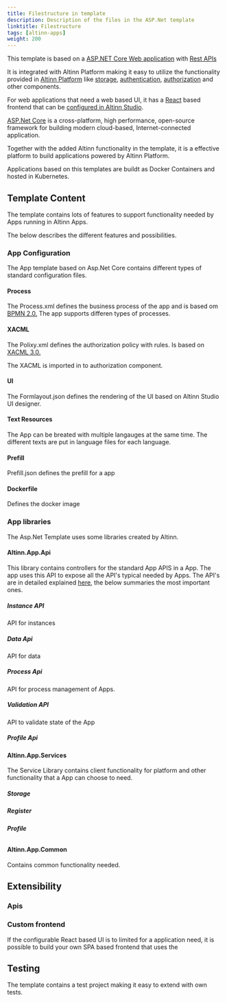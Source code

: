 ```yaml
---
title: Filestructure in template
description: Description of the files in the ASP.Net template
linktitle: Filestructure
tags: [altinn-apps]
weight: 200
---
```


This template is based on a [ASP.NET Core Web application](https://dotnet.microsoft.com/apps/aspnet/web-apps) with [Rest APIs](https://dotnet.microsoft.com/apps/aspnet/apis)

It is integrated with Altinn Platform making it easy to utilize the functionality provided in [Altinn Platform](/solutions/altinn-platform/) like [storage](/solutions/altinn-platform/storage/), [authentication](/solutions/altinn-platform/authentication/), 
[authorization](/solutions/altinn-platform/authorization/) and other components.

For web applications that need a web based UI, it has a [React](https://reactjs.org/) based frontend that can be [configured in Altinn Studio](https://altinn.github.io/docs/altinn-studio/app-creation/ui-editor/).

[ASP.Net Core](https://docs.microsoft.com/en-us/aspnet/core/?view=aspnetcore-3.0) is a cross-platform, high performance,
open-source framework for building modern cloud-based, Internet-connected application.

Together with the added Altinn functionality in the template, it is a effective platform to build applications powered by Altinn Platform.

Applications based on this templates are buildt as Docker Containers and hosted in Kubernetes.

## Template Content
The template contains lots of features to support functionality needed by Apps running in Altinn Apps.

The below describes the different features and possibilities.

### App Configuration
The App template based on Asp.Net Core contains different types of standard configuration files.

#### Process
The Process.xml defines the business process of the app and is based om [BPMN 2.0.](https://www.omg.org/spec/BPMN/2.0/) 
The app supports differen types of processes.

#### XACML
The Polixy.xml defines the authorization policy with rules. Is based on [XACML 3.0.](http://docs.oasis-open.org/xacml/3.0/xacml-3.0-core-spec-os-en.html)

The XACML is imported in to authorization component.

#### UI
The Formlayout.json defines the rendering of the UI based on Altinn Studio UI designer. 

#### Text Resources
The App can be breated with multiple langauges at the same time. The different texts are put in language files for each language.

#### Prefill 
Prefill.json defines the prefill for a app

#### Dockerfile
Defines the docker image

### App libraries
The Asp.Net Template uses some libraries created by Altinn.

#### Altinn.App.Api 
This library contains controllers for the standard App APIS in a App. The app uses this API to expose all the API's typical needed by Apps.
The API's are in detailed explained [here](https://docs.altinn.studio/altinn-api/), the below summaries the most important ones.

##### Instance API
API for instances

##### Data Api
API for data

##### Process Api
API for process management of Apps.

##### Validation API
API to validate state of the App

##### Profile Api


#### Altinn.App.Services
The Service Library contains client functionality for platform and other functionality that a App can choose to need.

##### Storage


##### Register


##### Profile


###### 


#### Altinn.App.Common
Contains common functionality needed.


## Extensibility

### Apis

### Custom frontend
If the configurable React based UI is to limited for a application need, it is possible to build your own SPA based frontend that uses the 


## Testing
The template contains a test project making it easy to extend with own tests.




